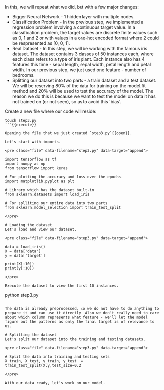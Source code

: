 In this, we will repeat what we did, but with a few major changes:
* Bigger Neural Network - 1 hidden layer with multiple nodes.
* Classification Problem - In the previous step, we implemented a regression problem involving a continuous target value. In a classification problem, the target values are discrete finite values such as 0, 1 and 2 or with values in a one-hot encoded format where 2 could be respresented as [0, 0, 1].
* Real Dataset - In this step, we will be working with the famous iris dataset. The dataset contains 3 classes of 50 instances each, where each class refers to a type of iris plant. Each instance also has 4 features this time - sepal length, sepal width, petal length and petal width. In our previous step, we just used one feature - number of bedrooms.
* Splitting our dataset into two parts - a train dataset and a test dataset. We will be reserving 80% of the data for training on the model.fit method and 20% will be used to test the accuracy of the model. The reason we do this is because we want to test the model on data it has not trained on (or not seen), so as to avoid this 'bias'.

Create a new file where our code will reside:

```
touch step3.py
```{{execute}}

Opening the file that we just created `step3.py`{{open}}.

Let's start with imports. 

<pre class="file" data-filename="step3.py" data-target="append">

import tensorflow as tf
import numpy as np
from tensorflow import keras

# For plotting the accuracy and loss over the epochs
import matplotlib.pyplot as plt

# Library which has the dataset built-in
from sklearn.datasets import load_iris

# For splliting our entire data into two parts
from sklearn.model_selection import train_test_split

</pre>

# Loading the dataset
Let's load and view our dataset.

<pre class="file" data-filename="step3.py" data-target="append">

data = load_iris()
X = data['data']
y = data['target']

print(X[:10])
print(y[:10])

</pre>

Execute the dataset to view the first 10 instances.

```
python step3.py

```{{execute}}

The data is already preprocessed, so we do not have to do anything to prepare it and can use it directly. Also we don't really need to care about which column represents what feature - we'll let the model figure out the patterns as only the final target is of relevance to us.

# Splitting the dataset
Let's split our dataset into the training and testing datasets. 

<pre class="file" data-filename="step3.py" data-target="append">

# Split the data into training and testing sets
X_train, X_test, y_train, y_test  = train_test_split(X,y,test_size=0.2)

</pre>

With our data ready, let's work on our model.